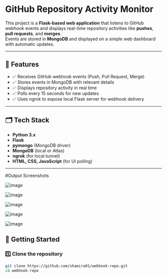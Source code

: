 # GitHub Repository Activity Monitor

This project is a **Flask-based web application** that listens to GitHub webhook events and displays real-time repository activities like **pushes**, **pull requests**, and **merges**.  
Events are stored in **MongoDB** and displayed on a simple web dashboard with automatic updates.

---

## 📌 **Features**

- ✅ Receives GitHub webhook events (Push, Pull Request, Merge)
- ✅ Stores events in MongoDB with relevant details
- ✅ Displays repository activity in real time
- ✅ Polls every 15 seconds for new updates
- ✅ Uses ngrok to expose local Flask server for webhook delivery

---

## 🗂️ **Tech Stack**

- **Python 3.x**
- **Flask**
- **pymongo** (MongoDB driver)
- **MongoDB** (local or Atlas)
- **ngrok** (for local tunnel)
- **HTML, CSS, JavaScript** (for UI polling)

---

#Output Screenshots

![image](https://github.com/user-attachments/assets/840e252e-75d3-4861-9c5e-6b9e529c0bee)

![image](https://github.com/user-attachments/assets/2e889dda-e37c-4cf0-b754-2eebb4f58907)

![image](https://github.com/user-attachments/assets/8a174542-df6f-45bb-9588-09b02841d1e7)

![image](https://github.com/user-attachments/assets/53deb0f4-0705-42b4-a70e-c14801b844ef)

![image](https://github.com/user-attachments/assets/2cbd99b3-3997-4f1a-9e6e-9a217eb2ecab)



## 🚀 **Getting Started**

### 1️⃣ **Clone the repository**
```bash
git clone https://github.com/shamira01/webhook-repo.git
cd webhook-repo
